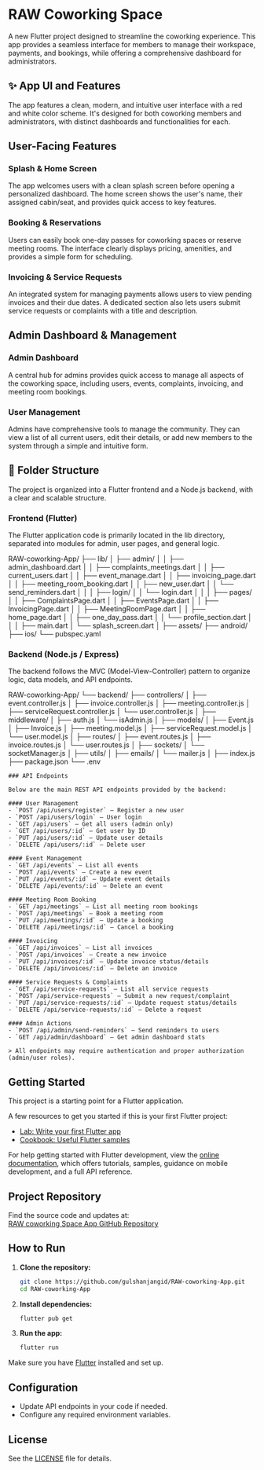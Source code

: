 # RAW Coworking Space

A new Flutter project designed to streamline the coworking experience. This app provides a seamless interface for members to manage their workspace, payments, and bookings, while offering a comprehensive dashboard for administrators.

## ✨ App UI and Features
The app features a clean, modern, and intuitive user interface with a red and white color scheme. It's designed for both coworking members and administrators, with distinct dashboards and functionalities for each.

## User-Facing Features
   ### Splash & Home Screen
The app welcomes users with a clean splash screen before opening a personalized dashboard. The home screen shows the user's name, their assigned cabin/seat, and provides quick access to key features.

 ### Booking & Reservations
Users can easily book one-day passes for coworking spaces or reserve meeting rooms. The interface clearly displays pricing, amenities, and provides a simple form for scheduling.

  ### Invoicing & Service Requests
An integrated system for managing payments allows users to view pending invoices and their due dates. A dedicated section also lets users submit service requests or complaints with a title and description.

## Admin Dashboard & Management
   ### Admin Dashboard
A central hub for admins provides quick access to manage all aspects of the coworking space, including users, events, complaints, invoicing, and meeting room bookings.

   ### User Management
Admins have comprehensive tools to manage the community. They can view a list of all current users, edit their details, or add new members to the system through a simple and intuitive form.

## 📂 Folder Structure
The project is organized into a Flutter frontend and a Node.js backend, with a clear and scalable structure.

### Frontend (Flutter)
The Flutter application code is primarily located in the lib directory, separated into modules for admin, user pages, and general logic.

RAW-coworking-App/
├── lib/
│   ├── admin/
│   │   ├── admin_dashboard.dart
│   │   ├── complaints_meetings.dart
│   │   ├── current_users.dart
│   │   ├── event_manage.dart
│   │   ├── invoicing_page.dart
│   │   ├── meeting_room_booking.dart
│   │   ├── new_user.dart
│   │   └── send_reminders.dart
│   │
│   ├── login/
│   │   └── login.dart
│   │
│   ├── pages/
│   │   ├── ComplaintsPage.dart
│   │   ├── EventsPage.dart
│   │   ├── InvoicingPage.dart
│   │   ├── MeetingRoomPage.dart
│   │   ├── home_page.dart
│   │   ├── one_day_pass.dart
│   │   └── profile_section.dart
│   │
│   ├── main.dart
│   └── splash_screen.dart
│
├── assets/
├── android/
├── ios/
└── pubspec.yaml
 
### Backend (Node.js / Express)
The backend follows the MVC (Model-View-Controller) pattern to organize logic, data models, and API endpoints.

RAW-coworking-App/
└── backend/
    ├── controllers/
    │   ├── event.controller.js
    │   ├── invoice.controller.js
    │   ├── meeting.controller.js
    │   ├── serviceRequest.controller.js
    │   └── user.controller.js
    │
    ├── middleware/
    │   ├── auth.js
    │   └── isAdmin.js
    │
    ├── models/
    │   ├── Event.js
    │   ├── Invoice.js
    │   ├── meeting.model.js
    │   ├── serviceRequest.model.js
    │   └── user.model.js
    │
    ├── routes/
    │   ├── event.routes.js
    │   ├── invoice.routes.js
    │   └── user.routes.js
    │
    ├── sockets/
    │   └── socketManager.js
    │
    ├── utils/
    │   ├── emails/
    │   └── mailer.js
    │
    ├── index.js
    ├── package.json
    └── .env 

    ### API Endpoints

    Below are the main REST API endpoints provided by the backend:

    #### User Management
    - `POST /api/users/register` — Register a new user
    - `POST /api/users/login` — User login
    - `GET /api/users` — Get all users (admin only)
    - `GET /api/users/:id` — Get user by ID
    - `PUT /api/users/:id` — Update user details
    - `DELETE /api/users/:id` — Delete user

    #### Event Management
    - `GET /api/events` — List all events
    - `POST /api/events` — Create a new event
    - `PUT /api/events/:id` — Update event details
    - `DELETE /api/events/:id` — Delete an event

    #### Meeting Room Booking
    - `GET /api/meetings` — List all meeting room bookings
    - `POST /api/meetings` — Book a meeting room
    - `PUT /api/meetings/:id` — Update a booking
    - `DELETE /api/meetings/:id` — Cancel a booking

    #### Invoicing
    - `GET /api/invoices` — List all invoices
    - `POST /api/invoices` — Create a new invoice
    - `PUT /api/invoices/:id` — Update invoice status/details
    - `DELETE /api/invoices/:id` — Delete an invoice

    #### Service Requests & Complaints
    - `GET /api/service-requests` — List all service requests
    - `POST /api/service-requests` — Submit a new request/complaint
    - `PUT /api/service-requests/:id` — Update request status/details
    - `DELETE /api/service-requests/:id` — Delete a request

    #### Admin Actions
    - `POST /api/admin/send-reminders` — Send reminders to users
    - `GET /api/admin/dashboard` — Get admin dashboard stats

    > All endpoints may require authentication and proper authorization (admin/user roles).

## Getting Started

This project is a starting point for a Flutter application.

A few resources to get you started if this is your first Flutter project:

- [Lab: Write your first Flutter app](https://docs.flutter.dev/get-started/codelab)
- [Cookbook: Useful Flutter samples](https://docs.flutter.dev/cookbook)

For help getting started with Flutter development, view the
[online documentation](https://docs.flutter.dev/), which offers tutorials,
samples, guidance on mobile development, and a full API reference.
## Project Repository

Find the source code and updates at:  
[RAW coworking Space App GitHub Repository](https://github.com/gulshanjangid/RAW-coworking-App)



## How to Run

1. **Clone the repository:**
    ```bash
    git clone https://github.com/gulshanjangid/RAW-coworking-App.git
    cd RAW-coworking-App
    ```

2. **Install dependencies:**
    ```bash
    flutter pub get
    ```

3. **Run the app:**
    ```bash
    flutter run
    ```

Make sure you have [Flutter](https://docs.flutter.dev/get-started/install) installed and set up.

## Configuration

- Update API endpoints in your code if needed.
- Configure any required environment variables.

## License

See the [LICENSE](https://github.com/gulshanjangid/RAW-coworking-App/blob/main/LICENSE) file for details.

